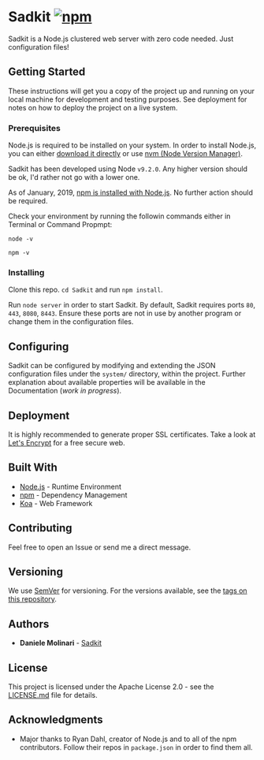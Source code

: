 # Sadkit [![npm][npm-image]][npm-url]

[npm-image]: https://img.shields.io/npm/v/:sadkit.svg
[npm-url]: https://www.npmjs.com/package/sadkit

Sadkit is a Node.js clustered web server with zero code needed. Just configuration files!

## Getting Started

These instructions will get you a copy of the project up and running on your local machine for development and testing purposes. See deployment for notes on how to deploy the project on a live system.

### Prerequisites

Node.js is required to be installed on your system. In order to install Node.js, you can either [download it directly](https://nodejs.org/it/) or use [nvm (Node Version Manager)](https://github.com/creationix/nvm).

Sadkit has been developed using Node `v9.2.0`. Any higher version should be ok, I'd rather not go with a lower one.

As of January, 2019, [npm is installed with Node.js](https://www.npmjs.com/get-npm). No further action should be required.

Check your environment by running the followin commands either in Terminal or Command Propmpt:

```
node -v 
```

```
npm -v 
```

### Installing

Clone this repo. `cd Sadkit` and run `npm install`.

Run `node server` in order to start Sadkit. By default, Sadkit requires ports `80`, `443`, `8080`, `8443`. Ensure these ports are not in use by another program or change them in the configuration files.

## Configuring

Sadkit can be configured by modifying and extending the JSON configuration files under the `system/` directory, within the project. Further explanation about available properties will be available in the Documentation (*work in progress*).

## Deployment

It is highly recommended to generate proper SSL certificates. Take a look at [Let's Encrypt](https://letsencrypt.org/) for a free secure web.

## Built With

* [Node.js](https://nodejs.org/) - Runtime Environment
* [npm](https://www.npmjs.com/) - Dependency Management
* [Koa](https://koajs.com/) - Web Framework

## Contributing

Feel free to open an Issue or send me a direct message.

## Versioning

We use [SemVer](http://semver.org/) for versioning. For the versions available, see the [tags on this repository](https://github.com/Sadkit/Sadkit/tags). 

## Authors

* **Daniele Molinari** - [Sadkit](https://github.com/Sadkit)

## License

This project is licensed under the Apache License 2.0 - see the [LICENSE.md](LICENSE.md) file for details.

## Acknowledgments

* Major thanks to Ryan Dahl, creator of Node.js and to all of the npm contributors. Follow their repos in `package.json` in order to find them all.
